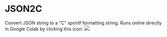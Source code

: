# JSON2C
Convert JSON string to a "C" sprintf formatting string.  Runs online directly in Google Colab by clicking this icon: 
[<img src=https://colab.research.google.com/assets/colab-badge.svg>](https://colab.research.google.com/github/lidar532/JSON2C/blob/main/JSON2C.ipynb).
